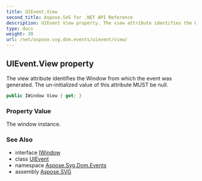 ```yaml
---
title: UIEvent.View
second_title: Aspose.SVG for .NET API Reference
description: UIEvent View property. The view attribute identifies the Window from which the event was generated. The un-initialized value of this attribute MUST be null
type: docs
weight: 30
url: /net/aspose.svg.dom.events/uievent/view/
---
```

## UIEvent.View property

The view attribute identifies the Window from which the event was generated. The un-initialized value of this attribute MUST be null.

```csharp
public IWindow View { get; }
```

### Property Value

The window instance.

### See Also

* interface [IWindow](../../../aspose.svg.window/iwindow/)
* class [UIEvent](../)
* namespace [Aspose.Svg.Dom.Events](../../../aspose.svg.dom.events/)
* assembly [Aspose.SVG](../../../)
